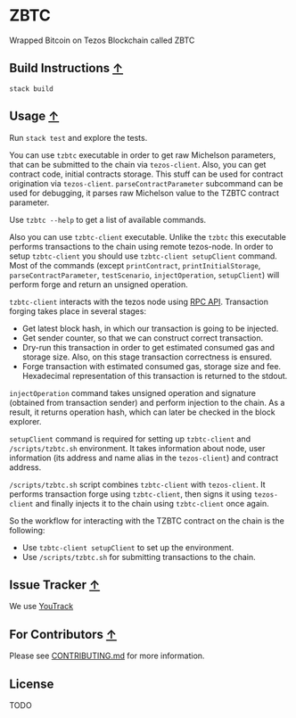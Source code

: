 <!--
 - SPDX-FileCopyrightText: 2019 Bitcoin Suisse
 -
 - SPDX-License-Identifier: LicenseRef-Proprietary
 -->

# ZBTC

Wrapped Bitcoin on Tezos Blockchain called ZBTC


## Build Instructions [↑](#ZBTC)

`stack build`

## Usage [↑](#ZBTC)

Run `stack test` and explore the tests.

You can use `tzbtc` executable in order to get raw Michelson
parameters, that can be submitted to the chain via `tezos-client`.
Also, you can get contract code, initial contracts storage. This
stuff can be used for contract origination via `tezos-client`.
`parseContractParameter` subcommand can be used for debugging,
it parses raw Michelson value to the TZBTC contract parameter.

Use `tzbtc --help` to get a list of available commands.

Also you can use `tzbtc-client` executable. Unlike the `tzbtc`
this executable performs transactions to the chain using remote
tezos-node. In order to setup `tzbtc-client` you should use
`tzbtc-client setupClient` command. Most of the commands (except
`printContract`, `printInitialStorage`, `parseContractParameter`,
`testScenario`, `injectOperation`, `setupClient`) will perform forge
and return an unsigned operation.

`tzbtc-client` interacts with the tezos node using [RPC API](https://tezos.gitlab.io/master/api/rpc.html).
Transaction forging takes place in several stages:

* Get latest block hash, in which our transaction is going to be injected.
* Get sender counter, so that we can construct correct transaction.
* Dry-run this transaction in order to get estimated consumed gas and storage size.
Also, on this stage transaction correctness is ensured.
* Forge transaction with estimated consumed gas, storage size and fee.
Hexadecimal representation of this transaction is returned to the stdout.

`injectOperation` command takes unsigned operation and signature (obtained from
transaction sender) and perform injection to the chain. As a result, it returns
operation hash, which can later be checked in the block explorer.

`setupClient` command is required for setting up `tzbtc-client` and
`/scripts/tzbtc.sh` environment. It takes information about node,
user information (its address and name alias in the `tezos-client`)
and contract address.

`/scripts/tzbtc.sh` script combines `tzbtc-client` with `tezos-client`.
It performs transaction forge using `tzbtc-client`, then signs it using
`tezos-client` and finally injects it to the chain using `tzbtc-client`
once again.

So the workflow for interacting with the TZBTC contract on the chain is the following:
* Use `tzbtc-client setupClient` to set up the environment.
* Use `/scripts/tzbtc.sh` for submitting transactions to the chain.

## Issue Tracker [↑](#ZBTC)

We use [YouTrack](https://issues.serokell.io/issues/TBTC)

## For Contributors [↑](#ZBTC)

Please see [CONTRIBUTING.md](CONTRIBUTING.md) for more information.

## License

TODO
